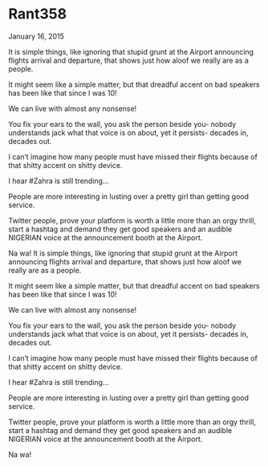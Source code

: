 # Rant358


January 16, 2015

It is simple things, like ignoring that stupid grunt at the Airport announcing flights arrival and departure, that shows just how aloof we really are as a people.

It might seem like a simple matter, but that dreadful accent on bad speakers has been like that since I was 10!

We can live with almost any nonsense!

You fix your ears to the wall, you ask the person beside you- nobody understands jack what that voice is on about, yet it persists- decades in, decades out.

I can’t imagine how many people must have missed their flights because of that shitty accent on shitty device.

I hear #Zahra is still trending…

People are more interesting in lusting over a pretty girl than getting good service.

Twitter people, prove your platform is worth a little more than an orgy thrill, start a hashtag and demand they get good speakers and an audible NIGERIAN voice at the announcement booth at the Airport.

Na wa!
It is simple things, like ignoring that stupid grunt at the Airport announcing flights arrival and departure, that shows just how aloof we really are as a people.

It might seem like a simple matter, but that dreadful accent on bad speakers has been like that since I was 10!

We can live with almost any nonsense!

You fix your ears to the wall, you ask the person beside you- nobody understands jack what that voice is on about, yet it persists- decades in, decades out.

I can’t imagine how many people must have missed their flights because of that shitty accent on shitty device.

I hear #Zahra is still trending…

People are more interesting in lusting over a pretty girl than getting good service.

Twitter people, prove your platform is worth a little more than an orgy thrill, start a hashtag and demand they get good speakers and an audible NIGERIAN voice at the announcement booth at the Airport.

Na wa!